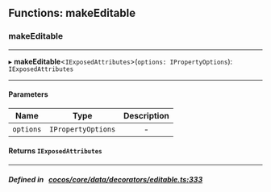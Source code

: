 ## Functions: makeEditable

### makeEditable


___
▸ **makeEditable**<`IExposedAttributes`\>(`options: IPropertyOptions`): `IExposedAttributes`
___


#### Parameters

| Name | Type | Description |
| :------: | :------: | :------: |
| `options` | `IPropertyOptions` | - |

#### Returns `IExposedAttributes` 
___


##### Defined in &nbsp;   [cocos/core/data/decorators/editable.ts:333](https://github.com/cocos-creator/engine/blob/c7bf6b8a9/cocos/core/data/decorators/editable.ts#L333)&nbsp;
